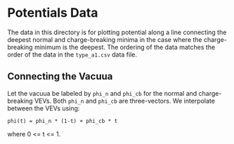 # Potentials Data
The data in this directory is for plotting potential along a line connecting
the deepest normal and charge-breaking minima in the case where the 
charge-breaking minimum is the deepest. The ordering of the data matches the
order of the data in the `type_a1.csv` data file.

## Connecting the Vacuua
Let the vacuua be labeled by `phi_n` and `phi_cb` for the normal and 
charge-breaking  VEVs. Both `phi_n` and `phi_cb` are three-vectors. We 
interpolate between the VEVs using:
```$xslt
phi(t) = phi_n * (1-t) + phi_cb * t
```
where 0 <= t <= 1.